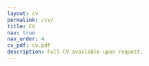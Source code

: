 ```yaml
---
layout: cv
permalink: /cv/
title: CV
nav: true
nav_order: 4
cv_pdf: cv.pdf
description: Full CV available upon request.
---
```


